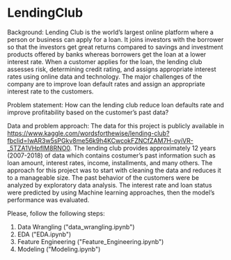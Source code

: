 
# LendingClub

Background: 
Lending Club is the world’s largest online platform where a person or business can apply for a loan. It joins investors with the borrower so that the investors get great returns compared to savings and investment products offered by banks whereas borrowers get the loan at a lower interest rate. When a customer applies for the loan, the lending club assesses risk, determining credit rating, and assigns appropriate interest rates using online data and technology. The major challenges of the company are to improve loan default rates and assign an appropriate interest rate to the customers. 

Problem statement: 
How can the lending club reduce loan defaults rate and improve profitability based on the customer’s past data? 

Data and problem approach:
The data for this project is publicly available in https://www.kaggle.com/wordsforthewise/lending-club?fbclid=IwAR3w5sPGkv8me56k9h4KCwcokFZNCfZAM7H-oyiVR-_5TZA1VHpfIM8RNO0.  The lending club provides approximately 12 years (2007-2018) of data which contains costumer’s past information such as loan amount, interest rates, income, installments, and many others.
The approach for this project was to start with cleaning the data and reduces it to a manageable size. The past behavior of the customers were be analyzed by exploratory data analysis. The interest rate and loan status were predicted by using Machine learning approaches, then the model’s performance was evaluated.



Please, follow the following steps:
1. Data Wrangling ("data_wrangling.ipynb")
2. EDA ("EDA.ipynb")
3. Feature Engineering ("Feature_Engineering.ipynb")
4. Modeling ("Modeling.ipynb")
